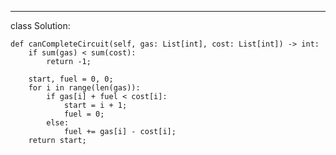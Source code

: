 
------------
class Solution:

    def canCompleteCircuit(self, gas: List[int], cost: List[int]) -> int:
        if sum(gas) < sum(cost):
            return -1;
        
        start, fuel = 0, 0;
        for i in range(len(gas)):
            if gas[i] + fuel < cost[i]:
                start = i + 1;
                fuel = 0;
            else:
                fuel += gas[i] - cost[i];
        return start;
